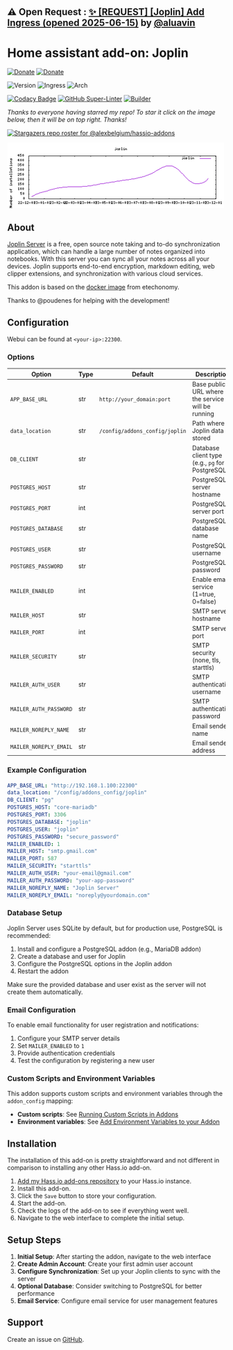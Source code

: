 ## &#9888; Open Request : [✨ [REQUEST] [Joplin] Add Ingress (opened 2025-06-15)](https://github.com/alexbelgium/hassio-addons/issues/1913) by [@aluavin](https://github.com/aluavin)
# Home assistant add-on: Joplin

[![Donate][donation-badge]](https://www.buymeacoffee.com/alexbelgium)
[![Donate][paypal-badge]](https://www.paypal.com/donate/?hosted_button_id=DZFULJZTP3UQA)

![Version](https://img.shields.io/badge/dynamic/json?label=Version&query=%24.version&url=https%3A%2F%2Fraw.githubusercontent.com%2Falexbelgium%2Fhassio-addons%2Fmaster%2Fjoplin%2Fconfig.json)
![Ingress](https://img.shields.io/badge/dynamic/json?label=Ingress&query=%24.ingress&url=https%3A%2F%2Fraw.githubusercontent.com%2Falexbelgium%2Fhassio-addons%2Fmaster%2Fjoplin%2Fconfig.json)
![Arch](https://img.shields.io/badge/dynamic/json?color=success&label=Arch&query=%24.arch&url=https%3A%2F%2Fraw.githubusercontent.com%2Falexbelgium%2Fhassio-addons%2Fmaster%2Fjoplin%2Fconfig.json)

[![Codacy Badge](https://app.codacy.com/project/badge/Grade/9c6cf10bdbba45ecb202d7f579b5be0e)](https://www.codacy.com/gh/alexbelgium/hassio-addons/dashboard?utm_source=github.com&utm_medium=referral&utm_content=alexbelgium/hassio-addons&utm_campaign=Badge_Grade)
[![GitHub Super-Linter](https://img.shields.io/github/actions/workflow/status/alexbelgium/hassio-addons/weekly-supelinter.yaml?label=Lint%20code%20base)](https://github.com/alexbelgium/hassio-addons/actions/workflows/weekly-supelinter.yaml)
[![Builder](https://img.shields.io/github/actions/workflow/status/alexbelgium/hassio-addons/onpush_builder.yaml?label=Builder)](https://github.com/alexbelgium/hassio-addons/actions/workflows/onpush_builder.yaml)

[donation-badge]: https://img.shields.io/badge/Buy%20me%20a%20coffee%20(no%20paypal)-%23d32f2f?logo=buy-me-a-coffee&style=flat&logoColor=white
[paypal-badge]: https://img.shields.io/badge/Buy%20me%20a%20coffee%20with%20Paypal-0070BA?logo=paypal&style=flat&logoColor=white

_Thanks to everyone having starred my repo! To star it click on the image below, then it will be on top right. Thanks!_

[![Stargazers repo roster for @alexbelgium/hassio-addons](https://raw.githubusercontent.com/alexbelgium/hassio-addons/master/.github/stars2.svg)](https://github.com/alexbelgium/hassio-addons/stargazers)

![downloads evolution](https://raw.githubusercontent.com/alexbelgium/hassio-addons/master/joplin/stats.png)

## About

[Joplin Server](https://github.com/laurent22/joplin) is a free, open source note taking and to-do synchronization application, which can handle a large number of notes organized into notebooks. With this server you can sync all your notes across all your devices. Joplin supports end-to-end encryption, markdown editing, web clipper extensions, and synchronization with various cloud services.

This addon is based on the [docker image](https://hub.docker.com/r/etechonomy/joplin-server) from etechonomy.

Thanks to @poudenes for helping with the development!

## Configuration

Webui can be found at `<your-ip>:22300`.

### Options

| Option | Type | Default | Description |
|--------|------|---------|-------------|
| `APP_BASE_URL` | str | `http://your_domain:port` | Base public URL where the service will be running |
| `data_location` | str | `/config/addons_config/joplin` | Path where Joplin data is stored |
| `DB_CLIENT` | str | | Database client type (e.g., `pg` for PostgreSQL) |
| `POSTGRES_HOST` | str | | PostgreSQL server hostname |
| `POSTGRES_PORT` | int | | PostgreSQL server port |
| `POSTGRES_DATABASE` | str | | PostgreSQL database name |
| `POSTGRES_USER` | str | | PostgreSQL username |
| `POSTGRES_PASSWORD` | str | | PostgreSQL password |
| `MAILER_ENABLED` | int | | Enable email service (1=true, 0=false) |
| `MAILER_HOST` | str | | SMTP server hostname |
| `MAILER_PORT` | int | | SMTP server port |
| `MAILER_SECURITY` | str | | SMTP security (none, tls, starttls) |
| `MAILER_AUTH_USER` | str | | SMTP authentication username |
| `MAILER_AUTH_PASSWORD` | str | | SMTP authentication password |
| `MAILER_NOREPLY_NAME` | str | | Email sender name |
| `MAILER_NOREPLY_EMAIL` | str | | Email sender address |

### Example Configuration

```yaml
APP_BASE_URL: "http://192.168.1.100:22300"
data_location: "/config/addons_config/joplin"
DB_CLIENT: "pg"
POSTGRES_HOST: "core-mariadb"
POSTGRES_PORT: 3306
POSTGRES_DATABASE: "joplin"
POSTGRES_USER: "joplin"
POSTGRES_PASSWORD: "secure_password"
MAILER_ENABLED: 1
MAILER_HOST: "smtp.gmail.com"
MAILER_PORT: 587
MAILER_SECURITY: "starttls"
MAILER_AUTH_USER: "your-email@gmail.com"
MAILER_AUTH_PASSWORD: "your-app-password"
MAILER_NOREPLY_NAME: "Joplin Server"
MAILER_NOREPLY_EMAIL: "noreply@yourdomain.com"
```

### Database Setup

Joplin Server uses SQLite by default, but for production use, PostgreSQL is recommended:

1. Install and configure a PostgreSQL addon (e.g., MariaDB addon)
2. Create a database and user for Joplin
3. Configure the PostgreSQL options in the Joplin addon
4. Restart the addon

Make sure the provided database and user exist as the server will not create them automatically.

### Email Configuration

To enable email functionality for user registration and notifications:

1. Configure your SMTP server details
2. Set `MAILER_ENABLED` to `1`
3. Provide authentication credentials
4. Test the configuration by registering a new user

### Custom Scripts and Environment Variables

This addon supports custom scripts and environment variables through the `addon_config` mapping:

- **Custom scripts**: See [Running Custom Scripts in Addons](https://github.com/alexbelgium/hassio-addons/wiki/Running-custom-scripts-in-Addons)
- **Environment variables**: See [Add Environment Variables to your Addon](https://github.com/alexbelgium/hassio-addons/wiki/Add-Environment-variables-to-your-Addon)

## Installation

The installation of this add-on is pretty straightforward and not different in
comparison to installing any other Hass.io add-on.

1. [Add my Hass.io add-ons repository][repository] to your Hass.io instance.
1. Install this add-on.
1. Click the `Save` button to store your configuration.
1. Start the add-on.
1. Check the logs of the add-on to see if everything went well.
1. Navigate to the web interface to complete the initial setup.

## Setup Steps

1. **Initial Setup**: After starting the addon, navigate to the web interface
2. **Create Admin Account**: Create your first admin user account
3. **Configure Synchronization**: Set up your Joplin clients to sync with the server
4. **Optional Database**: Consider switching to PostgreSQL for better performance
5. **Email Service**: Configure email service for user management features

## Support

Create an issue on [GitHub](https://github.com/alexbelgium/hassio-addons/issues).

[repository]: https://github.com/alexbelgium/hassio-addons
